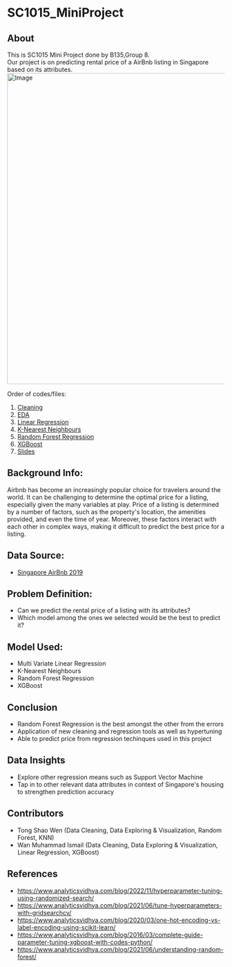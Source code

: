 # SC1015_MiniProject
## About
This is SC1015 Mini Project done by B135,Group 8.
<br>Our project is on predicting rental price of a AirBnb listing in Singapore based on its attributes.
<br><img width="720" alt="Image" src="https://user-images.githubusercontent.com/128026488/233777968-d10055f9-a304-4d1a-bf8d-0a483ffd899f.png">

Order of codes/files:
1. [Cleaning](https://github.com/wanmis/SC1015_MiniProject/blob/main/Cleaning.ipynb)
3. [EDA](https://github.com/wanmis/SC1015_MiniProject/blob/main/EDA.ipynb)
4. [Linear Regression](https://github.com/wanmis/SC1015_MiniProject/blob/main/Linear%20Regression.ipynb)
5. [K-Nearest Neighbours](https://github.com/wanmis/SC1015_MiniProject/blob/main/KNN.ipynb)
6. [Random Forest Regression](https://github.com/wanmis/SC1015_MiniProject/blob/main/Random%20forest%20Regression.ipynb)
7. [XGBoost](https://github.com/wanmis/SC1015_MiniProject/blob/main/XGBoost.ipynb)
8. [Slides](https://github.com/wanmis/SC1015_MiniProject/blob/main/SC1015%20ProjectSlides.pdf)

## Background Info:
Airbnb has become an increasingly popular choice for travelers around the world.
It can be challenging to determine the optimal price for a listing, especially given the many variables at play.
Price of a listing is determined by a number of factors, such as the property's location, the amenities provided, and even the time of year. 
Moreover, these factors interact with each other in complex ways, making it difficult to predict the best price for a listing.

## Data Source: 
- [Singapore AirBnb 2019](https://www.kaggle.com/datasets/jojoker/singapore-airbnb)

## Problem Definition:
- Can we predict the rental price of a listing with its attributes?
- Which model among the ones we selected would be the best to predict it?

## Model Used:
- Multi Variate Linear Regression
- K-Nearest Neighbours
- Random Forest Regression
- XGBoost

## Conclusion
- Random Forest Regression is the best amongst the other from the errors
- Application of new cleaning and regression tools as well as hypertuning
- Able to predict price from regression techinques used in this project

## Data Insights
- Explore other regression means such as Support Vector Machine
- Tap in to other relevant data attributes in context of Singapore's housing to strengthen prediction accuracy 

## Contributors
- Tong Shao Wen (Data Cleaning, Data Exploring & Visualization, Random Forest, KNN)
- Wan Muhammad Ismail (Data Cleaning, Data Exploring & Visualization, Linear Regression, XGBoost)

## References
- https://www.analyticsvidhya.com/blog/2022/11/hyperparameter-tuning-using-randomized-search/
- https://www.analyticsvidhya.com/blog/2021/06/tune-hyperparameters-with-gridsearchcv/
- https://www.analyticsvidhya.com/blog/2020/03/one-hot-encoding-vs-label-encoding-using-scikit-learn/
- https://www.analyticsvidhya.com/blog/2016/03/complete-guide-parameter-tuning-xgboost-with-codes-python/
- https://www.analyticsvidhya.com/blog/2021/06/understanding-random-forest/
